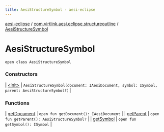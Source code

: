 ```yaml
---
title: AesiStructureSymbol - aesi-eclipse
---
```


[aesi-eclipse](../../index.html) / [com.virtlink.aesi.eclipse.structureoutline](../index.html) / [AesiStructureSymbol](.)

# AesiStructureSymbol

`open class AesiStructureSymbol`

### Constructors

| [&lt;init&gt;](-init-.html) | `AesiStructureSymbol(document: IAesiDocument, symbol: ISymbol, parent: AesiStructureSymbol?)` |

### Functions

| [getDocument](get-document.html) | `open fun getDocument(): IAesiDocument` |
| [getParent](get-parent.html) | `open fun getParent(): AesiStructureSymbol?` |
| [getSymbol](get-symbol.html) | `open fun getSymbol(): ISymbol` |


